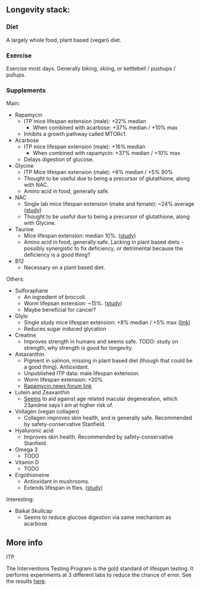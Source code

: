 ## Longevity stack:

### Diet

A largely whole food, plant based (vegan) diet.

### Exercise

Exercise most days. Generally biking, skiing, or kettlebell / pushups / pullups.

### Supplements

Main:
- Rapamycin
  - ITP mice lifespan extension (male): +22% median
    - When combined with acarbose: +37% median / +10% max
  - Inhibits a growth pathway called MTORc1.
- Acarbose
  - ITP mice lifespan extension (male): +16% median
    - When combined with rapamycin: +37% median / +10% max
  - Delays digestion of glucose.
- Glycine
   - ITP Mice lifespan extension (male): +6% median / +5% 90%
   - Thought to be useful due to being a precursor of glutathione, along with NAC.
   - Amino acid in food, generally safe.
- NAC
   - Single lab mice lifespan extension (make and female): ~24% average ([study](https://www.ncbi.nlm.nih.gov/pmc/articles/PMC8912885/))
   - Thought to be useful due to being a precursor of glutathione, along with Glycine.
- Taurine
  - Mice lifespan extension: median 10%. ([study](https://www.science.org/doi/10.1126/science.abn9257))
  - Amino acid in food, generally safe. Lacking in plant based diets - possibly synergistic to fix deficiency, or detrimental because the deficiency is a good thing?
- B12
  - Necessary on a plant based diet.

Others:
- Sulforaphane
  - An ingredient of broccoli.
  - Worm lifepsan extension: ~15%. ([study](https://www.ncbi.nlm.nih.gov/pmc/articles/PMC7880325/))
  - Maybe beneficial for cancer?
- Glylo
  - Single study mice lifespan extension: +8% median / +5% max ([link](https://www.biorxiv.org/content/10.1101/2022.08.10.503411v1.full))
  - Reduces sugar induced glycation
- Creatine
  - Improves strength in humans and seems safe. TODO: study on strength, why strength is good for longevity.
- Astaxanthin
  - Pigment in salmon, missing in plant based diet (though that could be a good thing). Antioxidant.
  - Unpublished ITP data: male lifespan extension.
  - Worm lifespan extension: +20%
  - [Rapamycin.news forum link](https://www.rapamycin.news/t/astaxanthin-a-potential-treatment-in-disease-and-aging-lifespan-increase/1183/6)
- Lutein and Zeaxanthin
  - [Seems](https://www.medicalnewstoday.com/articles/how-much-lutein-per-day-for-macular-degeneration#lutein-and-macular-degeneration) to aid against age related macular degeneration, which 23andme says I am at higher risk of.
- Vollagen (vegan collagen)
  - Collagen improves skin health, and is generally safe. Recommended by safety-conservative Stanfield.
- Hyaluronic acid
  - Improves skin health. Recommended by safety-conservative Stanfield.
- Omega 3
  - TODO
- Vitamin D
  - TODO
- Ergothioneine
  - Antioxidant in mushrooms.
  - Extends lifespan in flies. ([study](https://pubmed.ncbi.nlm.nih.gov/34877949/))

Interesting:
  - Baikal Skullcap
    - Seems to reduce glucose digestion via same mechanism as acarbose.


## More info

ITP

The Interventions Testing Program is the gold standard of lifespan testing. It performs experiments at 3 different labs to reduce the chance of error. See the results [here](https://phenome.jax.org/projects/ITP1).
